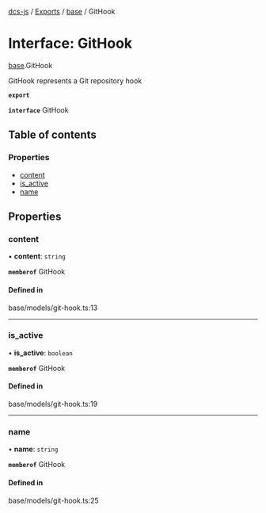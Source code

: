 [dcs-js](../README.md) / [Exports](../modules.md) / [base](../modules/base.md) / GitHook

# Interface: GitHook

[base](../modules/base.md).GitHook

GitHook represents a Git repository hook

**`export`**

**`interface`** GitHook

## Table of contents

### Properties

- [content](base.GitHook.md#content)
- [is\_active](base.GitHook.md#is_active)
- [name](base.GitHook.md#name)

## Properties

### <a id="content" name="content"></a> content

• **content**: `string`

**`memberof`** GitHook

#### Defined in

base/models/git-hook.ts:13

___

### <a id="is_active" name="is_active"></a> is\_active

• **is\_active**: `boolean`

**`memberof`** GitHook

#### Defined in

base/models/git-hook.ts:19

___

### <a id="name" name="name"></a> name

• **name**: `string`

**`memberof`** GitHook

#### Defined in

base/models/git-hook.ts:25
